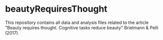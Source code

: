 # beautyRequiresThought

This repository contains all data and analysis files related to the article "Beauty requires thought. Cognitive tasks reduce beauty" Brielmann & Pelli (2017).
